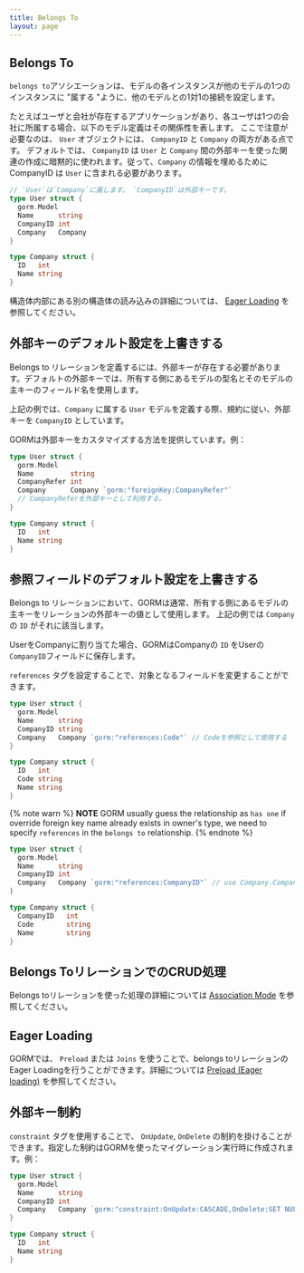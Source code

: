 ```yaml
---
title: Belongs To
layout: page
---
```


## Belongs To

`belongs to`アソシエーションは、モデルの各インスタンスが他のモデルの1つのインスタンスに "属する "ように、他のモデルとの1対1の接続を設定します。

たとえばユーザと会社が存在するアプリケーションがあり、各ユーザは1つの会社に所属する場合、以下のモデル定義はその関係性を表します。 ここで注意が必要なのは、 `User` オブジェクトには、 `CompanyID` と `Company` の両方がある点です。 デフォルトでは、 `CompanyID` は `User` と `Company` 間の外部キーを使った関連の作成に暗黙的に使われます。従って、`Company` の情報を埋めるためにCompanyID は `User` に含まれる必要があります。

```go
// `User`は`Company`に属します。 `CompanyID`は外部キーです。
type User struct {
  gorm.Model
  Name      string
  CompanyID int
  Company   Company
}

type Company struct {
  ID   int
  Name string
}
```

構造体内部にある別の構造体の読み込みの詳細については、 [Eager Loading](belongs_to.html#Eager-Loading) を参照してください。

## 外部キーのデフォルト設定を上書きする

Belongs to リレーションを定義するには、外部キーが存在する必要があります。デフォルトの外部キーでは、所有する側にあるモデルの型名とそのモデルの主キーのフィールド名を使用します。

上記の例では、`Company` に属する `User` モデルを定義する際、規約に従い、外部キーを `CompanyID` としています。

GORMは外部キーをカスタマイズする方法を提供しています。例：

```go
type User struct {
  gorm.Model
  Name         string
  CompanyRefer int
  Company      Company `gorm:"foreignKey:CompanyRefer"`
  // CompanyReferを外部キーとして利用する。
}

type Company struct {
  ID   int
  Name string
}
```

## 参照フィールドのデフォルト設定を上書きする

Belongs to リレーションにおいて、GORMは通常、所有する側にあるモデルの主キーをリレーションの外部キーの値として使用します。 上記の例では `Company` の `ID` がそれに該当します。

UserをCompanyに割り当てた場合、GORMはCompanyの `ID` をUserの `CompanyID`フィールドに保存します。

`references` タグを設定することで、対象となるフィールドを変更することができます。

```go
type User struct {
  gorm.Model
  Name      string
  CompanyID string
  Company   Company `gorm:"references:Code"` // Codeを参照として使用する
}

type Company struct {
  ID   int
  Code string
  Name string
}
```

{% note warn %}
**NOTE** GORM usually guess the relationship as `has one` if override foreign key name already exists in owner's type, we need to specify `references` in the `belongs to` relationship.
{% endnote %}

```go
type User struct {
  gorm.Model
  Name      string
  CompanyID int
  Company   Company `gorm:"references:CompanyID"` // use Company.CompanyID as references
}

type Company struct {
  CompanyID   int
  Code        string
  Name        string
}
```

## Belongs ToリレーションでのCRUD処理

Belongs toリレーションを使った処理の詳細については [Association Mode](associations.html#Association-Mode) を参照してください。

## Eager Loading

GORMでは、 `Preload` または `Joins` を使うことで、belongs toリレーションの Eager Loadingを行うことができます。詳細については [Preload (Eager loading)](preload.html) を参照してください。

## 外部キー制約

`constraint` タグを使用することで、 `OnUpdate`, `OnDelete` の制約を掛けることができます。指定した制約はGORMを使ったマイグレーション実行時に作成されます。例：

```go
type User struct {
  gorm.Model
  Name      string
  CompanyID int
  Company   Company `gorm:"constraint:OnUpdate:CASCADE,OnDelete:SET NULL;"`
}

type Company struct {
  ID   int
  Name string
}
```
